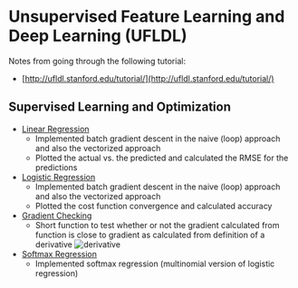 # Unsupervised Feature Learning and Deep Learning (UFLDL)

Notes from going through the following tutorial:

* [http://ufldl.stanford.edu/tutorial/](http://ufldl.stanford.edu/tutorial/)

## Supervised Learning and Optimization

* [Linear Regression](ex1/linear_regression.py)
    * Implemented batch gradient descent in the naive (loop) approach and also the vectorized approach
    * Plotted the actual vs. the predicted and calculated the RMSE for the predictions
* [Logistic Regression](ex1/log_regression.py)
    * Implemented batch gradient descent in the naive (loop) approach and also the vectorized approach
    * Plotted the cost function convergence and calculated accuracy
* [Gradient Checking](ex1/gradient_checker.py)
	* Short function to test whether or not the gradient calculated from function is close to gradient as calculated from definition of a derivative ![derivative](http://mathurl.com/j5wrjje.png)
* [Softmax Regression](ex1/softmax_regression.py)
    * Implemented softmax regression (multinomial version of logistic regression)
